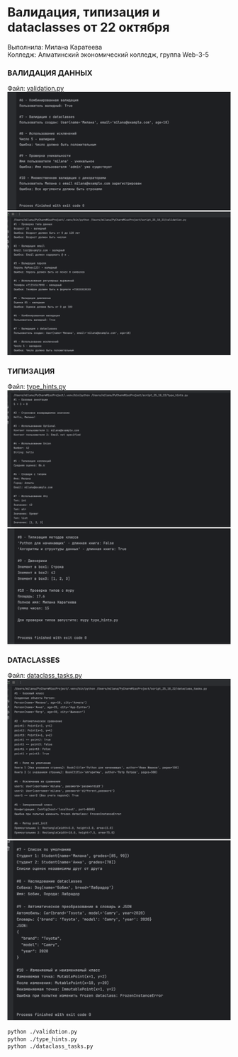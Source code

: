 # Валидация, типизация и dataclasses от 22 октября

Выполнила: Милана Каратеева  
Колледж: Алматинский экономический колледж, группа Web-3-5

### ВАЛИДАЦИЯ ДАННЫХ
Файл: [validation.py](validation.py)
![Результат выполнения validation.py](validation_result_1.png)
![Результат выполнения validation.py (часть 2)](validation_result_2.png)

### ТИПИЗАЦИЯ
Файл: [type_hints.py](type_hints.py)
![Результат выполнения type_hints.py](type_hints_result_1.png)
![Результат выполнения type_hints.py (часть 2)](type_hints_result_2.png)

### DATACLASSES
Файл: [dataclass_tasks.py](dataclass_tasks.py)
![Результат выполнения dataclass_tasks.py](dataclass_tasks_result_1.png)
![Результат выполнения dataclass_tasks.py (часть 2)](dataclass_tasks_result_2.png)

```bash
python ./validation.py
python ./type_hints.py
python ./dataclass_tasks.py
```
